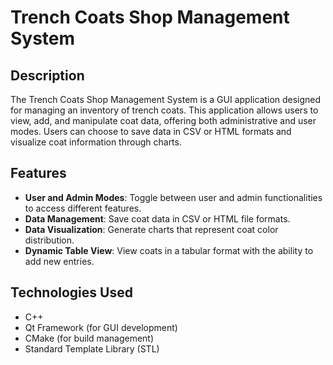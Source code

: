 # Trench Coats Shop Management System

## Description

The Trench Coats Shop Management System is a GUI application designed for managing an inventory of trench coats. This application allows users to view, add, and manipulate coat data, offering both administrative and user modes. Users can choose to save data in CSV or HTML formats and visualize coat information through charts.

## Features

- **User and Admin Modes**: Toggle between user and admin functionalities to access different features.
- **Data Management**: Save coat data in CSV or HTML file formats.
- **Data Visualization**: Generate charts that represent coat color distribution.
- **Dynamic Table View**: View coats in a tabular format with the ability to add new entries.

## Technologies Used

- C++
- Qt Framework (for GUI development)
- CMake (for build management)
- Standard Template Library (STL)


